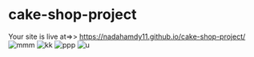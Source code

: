 # cake-shop-project
Your site is live at=>> https://nadahamdy11.github.io/cake-shop-project/
![mmm](https://user-images.githubusercontent.com/92950618/203148810-c090fb8e-bdc3-4908-8b7d-c0335aacdb2e.PNG)
![kk](https://user-images.githubusercontent.com/92950618/203148831-06a12451-e11a-4aba-9aef-d4d32fe8c09a.PNG)
![ppp](https://user-images.githubusercontent.com/92950618/203148852-a9ba6c7e-bec6-4569-b088-dbcab9114d58.PNG)
![u](https://user-images.githubusercontent.com/92950618/203148874-d8b19079-f0fd-4a65-abd9-0b30bc55d7b5.PNG)
